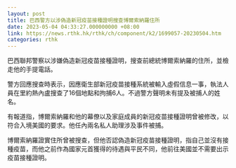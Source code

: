 ```yaml
---
layout: post
title: 巴西警方以涉偽造新冠疫苗接種證明搜查博爾索納羅住所
date: 2023-05-04 04:33:27.000000000 +08:00
link: https://news.rthk.hk/rthk/ch/component/k2/1699057-20230504.htm
categories: rthk
---
```


巴西聯邦警察以涉嫌偽造新冠疫苗接種證明，搜查前總統博爾索納羅的住所，並檢走他的手提電話。

警方回應搜查時表示，因應衛生部新冠疫苗接種系統被輸入虛假信息一事，執法人員在里約熱內盧搜查了16個地點和拘捕6人。不過警方聲明未有提及被捕人的姓名。

有報道指，博爾索納羅和他的幕僚以及家庭成員的新冠疫苗接種證明曾被修改，以符合入境美國的要求。他任內兩名私人助理涉及事件被捕。

博爾索納羅證實住所曾被搜查，但他否認偽造新冠疫苗接種證明，指自己並沒有接種疫苗，而他之前作為國家元首獲得的待遇與平民不同，他前往美國並不需要出示疫苗接種證明。
